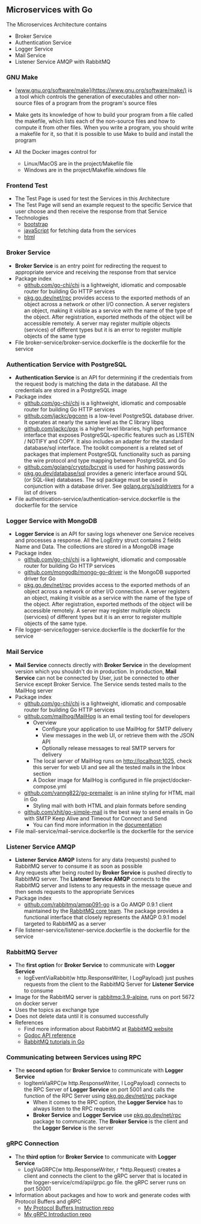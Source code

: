 ## Microservices with Go

The Microservices Architecture contains

- Broker Service
- Authentication Service
- Logger Service
- Mail Service
- Listener Service AMQP with RabbitMQ

### GNU Make

- [www.gnu.org/software/make](https://www.gnu.org/software/make/) is a tool which controls the generation of executables and other non-source files of a program from the program's source files
- Make gets its knowledge of how to build your program from a file called the makefile, which lists each of the non-source files and how to compute it from other files. When you write a program, you should write a makefile for it, so that it is possible to use Make to build and install the program
- All the Docker images control for

  - Linux/MacOS are in the project/Makefile file
  - Windows are in the project/Makefile.windows file

### Frontend Test

- The Test Page is used for test the Services in this Architecture
- The Test Page will send an example request to the specific Service that user choose and then receive the response from that Service
- Technologies
  - [bootstrap](https://getbootstrap.com/docs/5.2/getting-started/introduction/)
  - [javaScript](https://www.javascript.com) for fetching data from the services
  - [html](https://developer.mozilla.org/en-US/docs/Learn/HTML)

### Broker Service

- **Broker Service** is an entry point for redirecting the request to appropriate service and receiving the response from that service
- Package index
  - [github.com/go-chi/chi](https://github.com/go-chi/chi) is a lightweight, idiomatic and composable router for building Go HTTP services
  - [pkg.go.dev/net/rpc](https://pkg.go.dev/net/rpc) provides access to the exported methods of an object across a network or other I/O connection. A server registers an object, making it visible as a service with the name of the type of the object. After registration, exported methods of the object will be accessible remotely. A server may register multiple objects (services) of different types but it is an error to register multiple objects of the same type
- File broker-service/broker-service.dockerfile is the dockerfile for the service

### Authentication Service with PostgreSQL

- **Authentication Service** is an API for determining if the credentials from the request body is matching the data in the database. All the credentials are stored in a PostgreSQL image
- Package index
  - [github.com/go-chi/chi](https://github.com/go-chi/chi) is a lightweight, idiomatic and composable router for building Go HTTP services
  - [github.com/jackc/pgconn](https://github.com/jackc/pgconn) is a low-level PostgreSQL database driver. It operates at nearly the same level as the C library libpq
  - [github.com/jackc/pgx](https://github.com/jackc/pgx) is a higher level libraries, high performance interface that exposes PostgreSQL-specific features such as LISTEN / NOTIFY and COPY. It also includes an adapter for the standard database/sql interface. The toolkit component is a related set of packages that implement PostgreSQL functionality such as parsing the wire protocol and type mapping between PostgreSQL and Go
  - [github.com/golang/crypto/bcrypt](https://github.com/golang/crypto/blob/master/bcrypt/bcrypt.go) is used for hashing passwords
  - [pkg.go.dev/database/sql](https://pkg.go.dev/database/sql) provides a generic interface around SQL (or SQL-like) databases. The sql package must be used in conjunction with a database driver. See [golang.org/s/sqldrivers](https://golang.org/s/sqldrivers) for a list of drivers
- File authentication-service/authentication-service.dockerfile is the dockerfile for the service

### Logger Service with MongoDB

- **Logger Service** is an API for saving logs whenever one Service receives and processes a response. All the LogEntry struct contains 2 fields Name and Data. The collections are stored in a MongoDB image
- Package index
  - [github.com/go-chi/chi](https://github.com/go-chi/chi) is a lightweight, idiomatic and composable router for building Go HTTP services
  - [github.com/mongodb/mongo-go-driver](https://github.com/mongodb/mongo-go-driver) is the MongoDB supported driver for Go
  - [pkg.go.dev/net/rpc](https://pkg.go.dev/net/rpc) provides access to the exported methods of an object across a network or other I/O connection. A server registers an object, making it visible as a service with the name of the type of the object. After registration, exported methods of the object will be accessible remotely. A server may register multiple objects (services) of different types but it is an error to register multiple objects of the same type.
- File logger-service/logger-service.dockerfile is the dockerfile for the service

### Mail Service

- **Mail Service** connects directly with **Broker Service** in the development version which you shouldn't do in production. In production, **Mail Service** can not be connected by User, just be connected to other Service except Broker Service. The Service sends tested mails to the MailHog server
- Package index
  - [github.com/go-chi/chi](https://github.com/go-chi/chi) is a lightweight, idiomatic and composable router for building Go HTTP services
  - [github.com/mailhog/MailHog](https://github.com/mailhog/MailHog) is an email testing tool for developers
    - Overview
      - Configure your application to use MailHog for SMTP delivery
      - View messages in the web UI, or retrieve them with the JSON API
      - Optionally release messages to real SMTP servers for delivery
    - The local server of MailHog runs on <http://localhost:1025>, check this server for web UI and see all the tested mails in the Inbox section
    - A Docker image for MailHog is configured in file project/docker-compose.yml
  - [github.com/vanng822/go-premailer](github.com/vanng822/go-premailer) is an inline styling for HTML mail in Go
    - Styling mail with both HTML and plain formats before sending
  - [github.com/xhit/go-simple-mail](https://github.com/xhit/go-simple-mail) is the best way to send emails in Go with SMTP Keep Alive and Timeout for Connect and Send
    - You can find more information in the [documentation](https://pkg.go.dev/github.com/xhit/go-simple-mail/v2)
- File mail-service/mail-service.dockerfile is the dockerfile for the service

### Listener Service AMQP

- **Listener Service AMQP** listens for any data (requests) pushed to RabbitMQ server to consume it as soon as possible
- Any requests after being routed by **Broker Service** is pushed directly to RabbitMQ server. The **Listener Service AMQP** connects to the RabbitMQ server and listens to any requests in the message queue and then sends requests to the appropriate Services
- Package index
  - [github.com/rabbitmq/amqp091-go](https://github.com/rabbitmq/amqp091-go) is a Go AMQP 0.9.1 client maintained by the [RabbitMQ core team](https://github.com/rabbitmq). The package provides a functional interface that closely represents the AMQP 0.9.1 model targeted to RabbitMQ as a server
- File listener-service/listener-service.dockerfile is the dockerfile for the service

### RabbitMQ Server

- The **first option** for **Broker Service** to communicate with **Logger Service**
  - logEventViaRabbit(w http.ResponseWriter, l LogPayload) just pushes requests from the client to the RabbitMQ Server for **Listener Service** to consume
- Image for the RabbitMQ server is [rabbitmq:3.9-alpine](https://github.com/docker-library/rabbitmq/blob/6889979f517c7ea3a7bd54bb88864dc8c29d327c/3.9/alpine/Dockerfile), runs on port 5672 on docker server
- Uses the topics as exchange type
- Does not delete data until it is consumed successfully
- References
  - Find more information about RabbitMQ at [RabbitMQ website](https://www.rabbitmq.com)
  - [Godoc API reference](https://pkg.go.dev/github.com/rabbitmq/amqp091-go)
  - [RabbitMQ tutorials in Go](https://github.com/rabbitmq/rabbitmq-tutorials/tree/main/go)

### Communicating between Services using RPC

- The **second option** for **Broker Service** to communicate with **Logger Service**
  - logItemViaRPC(w http.ResponseWriter, l LogPayload) connects to the RPC Server of **Logger Service** on port 5001 and calls the function of the RPC Server using [pkg.go.dev/net/rpc](https://pkg.go.dev/net/rpc) package
    - When it comes to the RPC option, the **Logger Service** has to always listen to the RPC requests
    - **Broker Service** and **Logger Service** use [pkg.go.dev/net/rpc](https://pkg.go.dev/net/rpc) package to communicate. The **Broker Service** is the client and the **Logger Service** is the server

### gRPC Connection

- The **third option** for **Broker Service** to communicate with **Logger Service**
  - LogViaGRPC(w http.ResponseWriter, r *http.Request) creates a client and connects the client to the gRPC server that is located in the logger-service/cmd/api/grpc.go file. the gRPC server runs on port 50001
- Information about packages and how to work and generate codes with Protocol Buffers and gRPC
  - [My Protocol Buffers Instruction repo](https://github.com/minhtran241/protocol_buffers_go_generate)
  - [My gRPC Introduction repo](https://github.com/minhtran241/gRPC-introduction)
